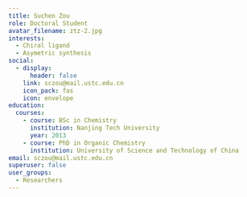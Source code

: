 ```yaml
---
title: Suchen Zou
role: Doctoral Student
avatar_filename: ztz-2.jpg
interests:
  - Chiral ligand
  - Asymetric synthesis
social:
  - display:
      header: false
    link: sczou@mail.ustc.edu.cn
    icon_pack: fas
    icon: envelope
education:
  courses:
    - course: BSc in Chemistry
      institution: Nanjing Tech University
      year: 2013
    - course: PhD in Organic Chemistry
      institution: University of Science and Technology of China
email: sczou@mail.ustc.edu.cn
superuser: false
user_groups:
  - Researchers
---
```


